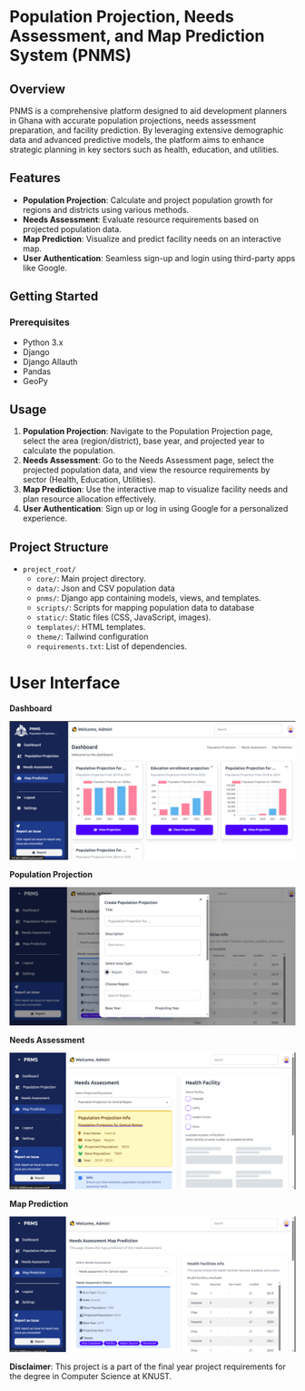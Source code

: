 # Population Projection, Needs Assessment, and Map Prediction System (PNMS)

## Overview

PNMS is a comprehensive platform designed to aid development planners in Ghana with accurate population projections, needs assessment preparation, and facility prediction. By leveraging extensive demographic data and advanced predictive models, the platform aims to enhance strategic planning in key sectors such as health, education, and utilities.

## Features

- **Population Projection**: Calculate and project population growth for regions and districts using various methods.
- **Needs Assessment**: Evaluate resource requirements based on projected population data.
- **Map Prediction**: Visualize and predict facility needs on an interactive map.
- **User Authentication**: Seamless sign-up and login using third-party apps like Google.

## Getting Started

### Prerequisites

- Python 3.x
- Django
- Django Allauth
- Pandas
- GeoPy

<!-- ### Installation

1. Clone the repository:
    ```bash
    git clone https://github.com/derickddo/PNMS-Final-Year-Project.git
    ```
2. Navigate to the project directory:
    ```bash
    cd final_year_project
    ```
3. Install the required dependencies:
    ```bash
    pip install pipenv
    ```
    ```bash
    pipenv shell
    ```
    ```bash
    pipenv install -r requirements.txt
    ```


4. Set up the database:
    ```bash
    python manage.py makemigrations
    python manage.py migrate
    ```

5. Create a superuser:
    ```bash
    python manage.py createsuperuser
    ```

6. Run the development server:
    ```bash
    python manage.py runserver
    ```

7. Access the application at `http://localhost:8000`. -->

## Usage

1. **Population Projection**: Navigate to the Population Projection page, select the area (region/district), base year, and projected year to calculate the population.
2. **Needs Assessment**: Go to the Needs Assessment page, select the projected population data, and view the resource requirements by sector (Health, Education, Utilities).
3. **Map Prediction**: Use the interactive map to visualize facility needs and plan resource allocation effectively.
4. **User Authentication**: Sign up or log in using Google for a personalized experience.

## Project Structure

- `project_root/`
  - `core/`: Main project directory.
  - `data/`: Json and CSV population data
  - `pnms/`: Django app containing models, views, and templates.
  - `scripts/`: Scripts for mapping population data to database
  - `static/`: Static files (CSS, JavaScript, images).
  - `templates/`: HTML templates.
  - `theme/`: Tailwind configuration
  - `requirements.txt`: List of dependencies.


# User Interface
**Dashboard**

![dashboard](static/screenshots/hero.PNG)

**Population Projection**

![population-projection](static/screenshots/pop.PNG)

**Needs Assessment**

![needs-assessment](static/screenshots/needs.PNG)

**Map Prediction**

![map-prediction](static/screenshots/map.PNG)



**Disclaimer**: This project is a part of the final year project requirements for the degree in Computer Science at KNUST.

